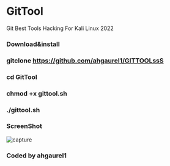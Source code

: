 # GitTool
Git Best Tools Hacking For Kali Linux 2022

### Download&install

### gitclone https://github.com/ahgaurel1/GITTOOLssS

### cd GitTool

### chmod +x gittool.sh

### ./gittool.sh

### ScreenShot 

![capture](https://user-images.githubusercontent.com/33704360/39895179-fb2741c4-54b1-11e8-9a75-5a27b07cf064.PNG)

### Coded by ahgaurel1